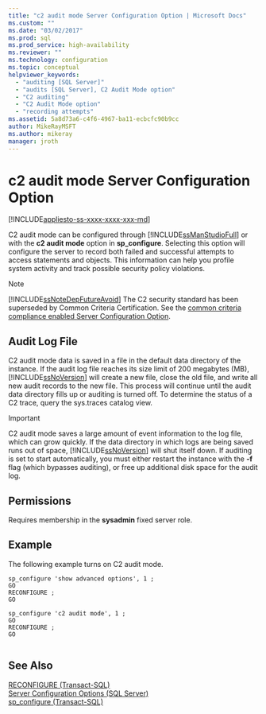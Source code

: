 ```yaml
---
title: "c2 audit mode Server Configuration Option | Microsoft Docs"
ms.custom: ""
ms.date: "03/02/2017"
ms.prod: sql
ms.prod_service: high-availability
ms.reviewer: ""
ms.technology: configuration
ms.topic: conceptual
helpviewer_keywords: 
  - "auditing [SQL Server]"
  - "audits [SQL Server], C2 Audit Mode option"
  - "C2 auditing"
  - "C2 Audit Mode option"
  - "recording attempts"
ms.assetid: 5a8d73a6-c4f6-4967-ba11-ecbcfc90b9cc
author: MikeRayMSFT
ms.author: mikeray
manager: jroth
---
```

# c2 audit mode Server Configuration Option
[!INCLUDE[appliesto-ss-xxxx-xxxx-xxx-md](../../includes/appliesto-ss-xxxx-xxxx-xxx-md.md)]

  C2 audit mode can be configured through [!INCLUDE[ssManStudioFull](../../includes/ssmanstudiofull-md.md)] or with the **c2 audit mode** option in **sp_configure**. Selecting this option will configure the server to record both failed and successful attempts to access statements and objects. This information can help you profile system activity and track possible security policy violations.  
  
> [!NOTE]  
>  [!INCLUDE[ssNoteDepFutureAvoid](../../includes/ssnotedepfutureavoid-md.md)] The C2 security standard has been superseded by Common Criteria Certification. See the [common criteria compliance enabled Server Configuration Option](../../database-engine/configure-windows/common-criteria-compliance-enabled-server-configuration-option.md).  
  
## Audit Log File  
 C2 audit mode data is saved in a file in the default data directory of the instance. If the audit log file reaches its size limit of 200 megabytes (MB), [!INCLUDE[ssNoVersion](../../includes/ssnoversion-md.md)] will create a new file, close the old file, and write all new audit records to the new file. This process will continue until the audit data directory fills up or auditing is turned off. To determine the status of a C2 trace, query the sys.traces catalog view.  
  
> [!IMPORTANT]  
>  C2 audit mode saves a large amount of event information to the log file, which can grow quickly. If the data directory in which logs are being saved runs out of space, [!INCLUDE[ssNoVersion](../../includes/ssnoversion-md.md)] will shut itself down. If auditing is set to start automatically, you must either restart the instance with the **-f** flag (which bypasses auditing), or free up additional disk space for the audit log.  
  
## Permissions  
 Requires membership in the **sysadmin** fixed server role.  
  
## Example  
 The following example turns on C2 audit mode.  
  
```  
sp_configure 'show advanced options', 1 ;  
GO  
RECONFIGURE ;  
GO  
  
sp_configure 'c2 audit mode', 1 ;  
GO  
RECONFIGURE ;  
GO  
  
```  
  
## See Also  
 [RECONFIGURE &#40;Transact-SQL&#41;](../../t-sql/language-elements/reconfigure-transact-sql.md)   
 [Server Configuration Options &#40;SQL Server&#41;](../../database-engine/configure-windows/server-configuration-options-sql-server.md)   
 [sp_configure &#40;Transact-SQL&#41;](../../relational-databases/system-stored-procedures/sp-configure-transact-sql.md)  
  
  
